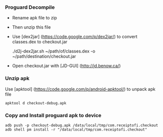 
### Proguard Decompile

- Rename apk file to zip
- Then unzip this file
- Use [dex2jar] (https://code.google.com/p/dex2jar/) to convert classes.dex to checkout.jar


    ./d2j-dex2jar.sh ~/path/of/classes.dex -o ~/path/destination/checkout.jar

- Open checkout.jar with [JD-GUI] (http://jd.benow.ca/)

### Unzip apk

Use [apktool] (https://code.google.com/p/android-apktool/) to unpack apk file

    apktool d checkout-debug.apk

### Copy and Install proguard apk to device

    adb push -p checkout-debug.apk /data/local/tmp/com.receiptofi.checkout
    adb shell pm install -r "/data/local/tmp/com.receiptofi.checkout"

